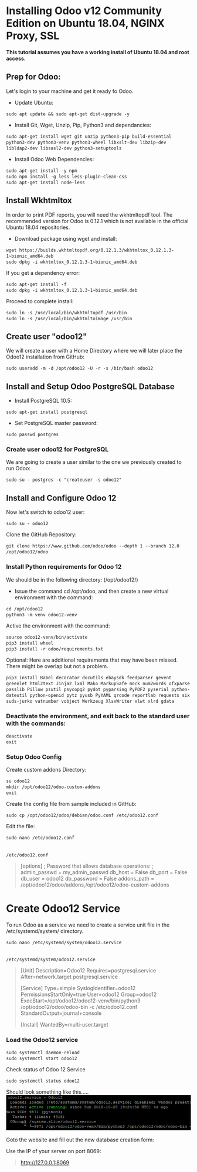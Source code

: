 # Installing Odoo v12 Community Edition on Ubuntu 18.04, NGINX Proxy, SSL

**This tutorial assumes you have a working install of Ubuntu 18.04 and root access.**

## Prep for Odoo:
Let's login to your machine and get it ready fo Odoo.

*  Update Ubuntu:
```
sudo apt update && sudo apt-get dist-upgrade -y
```

* Install Git, Wget, Unzip, Pip, Python3 and dependancies:
```
sudo apt-get install wget git unzip python3-pip build-essential python3-dev python3-venv python3-wheel libxslt-dev libzip-dev libldap2-dev libsasl2-dev python3-setuptools 
```

* Install Odoo Web Dependencies:
```
sudo apt-get install -y npm
sudo npm install -g less less-plugin-clean-css
sudo apt-get install node-less
```
##  Install Wkhtmltox

In order to print PDF reports, you will need the wkhtmltopdf tool. The recommended version for Odoo is 0.12.1 which is not available in the official Ubuntu 18.04 repositories.

* Download package using wget and install:
```
wget https://builds.wkhtmltopdf.org/0.12.1.3/wkhtmltox_0.12.1.3-1~bionic_amd64.deb
sudo dpkg -i wkhtmltox_0.12.1.3-1~bionic_amd64.deb
```
If you get a dependency error:
```
sudo apt-get install -f
sudo dpkg -i wkhtmltox_0.12.1.3-1~bionic_amd64.deb
```
Proceed to complete install:
```
sudo ln -s /usr/local/bin/wkhtmltopdf /usr/bin
sudo ln -s /usr/local/bin/wkhtmltoimage /usr/bin
```

## Create user "odoo12" 
We will create a user with a Home Directory where we will later place the Odoo12 installation from GitHub:
```
sudo useradd -m -d /opt/odoo12 -U -r -s /bin/bash odoo12
```

## Install and Setup Odoo PostgreSQL Database

* Install PostgreSQL 10.5:
```
sudo apt-get install postgresql
```
* Set PostgreSQL master password:
```
sudo passwd postgres
```
### Create user odoo12 for PostgreSQL 
We are going to create a user similar to the one we previously created to run Odoo:
```
sudo su - postgres -c "createuser -s odoo12"
```

## Install and Configure Odoo 12

Now let's switch to odoo12 user:
```
sudo su - odoo12
```

Clone the GitHub Repository:
```
git clone https://www.github.com/odoo/odoo --depth 1 --branch 12.0 /opt/odoo12/odoo
```

### Install Python requirements for Odoo 12
We should be in the following directory:   (/opt/odoo12/)

- Issue the command cd /opt/odoo, and then create a new virtual environment with the command:

```
cd /opt/odoo12
python3 -m venv odoo12-venv
```
Active the environment with the command:
```
source odoo12-venv/bin/activate
pip3 install wheel
pip3 install -r odoo/requirements.txt
```
Optional: Here are additional requirements that may have been missed. There might be overlap but not a problem.
```
pip3 install Babel decorator docutils ebaysdk feedparser gevent greenlet html2text Jinja2 lxml Mako MarkupSafe mock num2words ofxparse passlib Pillow psutil psycopg2 pydot pyparsing PyPDF2 pyserial python-dateutil python-openid pytz pyusb PyYAML qrcode reportlab requests six suds-jurko vatnumber vobject Werkzeug XlsxWriter xlwt xlrd gdata
```

### Deactivate the environment, and exit back to the standard user with the commands:
```
deactivate
exit
```

### Setup Odoo Config
Create custom addons Directory:
```
su odoo12
mkdir /opt/odoo12/odoo-custom-addons
exit

```
Create the config file from sample included in GitHub:
```
sudo cp /opt/odoo12/odoo/debian/odoo.conf /etc/odoo12.conf
```
Edit the file:
```
sudo nano /etc/odoo12.conf
```
##
` /etc/odoo12.conf  `

 >  [options]
; Password that allows database operations:
; admin_passwd = my_admin_passwd
db_host = False
db_port = False
db_user = odoo12
db_password = False
addons_path = /opt/odoo12/odoo/addons,/opt/odoo12/odoo-custom-addons


# Create Odoo12 Service
To run Odoo as a service we need to create a service unit file in the /etc/systemd/system/ directory.
```
sudo nano /etc/systemd/system/odoo12.service
```
##
`/etc/systemd/system/odoo12.service `
> [Unit]
Description=Odoo12
Requires=postgresql.service
After=network.target postgresql.service
>
>[Service]
Type=simple
SyslogIdentifier=odoo12
PermissionsStartOnly=true
User=odoo12
Group=odoo12
ExecStart=/opt/odoo12/odoo12-venv/bin/python3 /opt/odoo12/odoo/odoo-bin -c /etc/odoo12.conf
StandardOutput=journal+console
>
>[Install]
WantedBy=multi-user.target

### Load the Odoo12 service
```
sudo systemctl daemon-reload
sudo systemctl start odoo12
```
Check status of Odoo 12 Service
```
sudo systemctl status odoo12
```
Should look something like this.....
![a2253feb.png](attachments\a2253feb.png)

Goto the website and fill out the new database creation form:

Use the IP of your server on port 8069:
> http://127.0.0.1:8069
